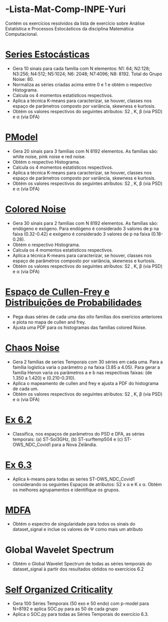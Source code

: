 # -Lista-Mat-Comp-INPE-Yuri
Contém os exercícios resolvidos da lista de exercício sobre Análise Estatística e Processos Estocásticos da disciplina Matemática Computacional.

<h1><a href="https://github.com/YuriDomaradzki/-Lista-Mat-Comp-INPE-Yuri/tree/master/Sinais%20Estocasticos">Series Estocásticas</a></h1>
  <ul>
    <li>Gera 10 sinais para cada família com N elementos: 
    N1: 64; N2:128; N3:256; N4:512; N5:1024; N6: 2048; N7:4096; N8: 8192. Total do Grupo Noise: 80.</li>
    <li>Normaliza as séries criadas acima entre 0 e 1 e obtém o respectivo Histograma. </li>
    <li>Calcula os 4 momentos estatísticos respectivos.</li>
    <li>Aplica a técnica K-means para caracterizar, se houver, classes nos espaço de parâmetros composto por variância, skewness e kurtosis. </li>
    <li>Obtém os valores
respectivos do seguintes atributos: S2 , K, β (via PSD) e α (via DFA)</li>
  </ul>

<h1><a href="https://github.com/YuriDomaradzki/-Lista-Mat-Comp-INPE-Yuri/tree/master/Pmodel">PModel</a></h1>
  <ul>
    <li>Gera 20 sinais para 3 famílias com N 8192 elementos. As famílias são: white noise, pink noise e red noise. </li>
    <li>Obtém o respectivo Histograma. </li>
    <li>Calcula os 4 momentos estatísticos respectivos.</li>
    <li>Aplica a técnica K-means para caracterizar, se houver, classes nos espaço de parâmetros composto por variância, skewness e kurtosis. </li>
    <li>Obtém os valores
respectivos do seguintes atributos: S2 , K, β (via PSD) e α (via DFA)</li>
  </ul>

<h1><a href="https://github.com/YuriDomaradzki/-Lista-Mat-Comp-INPE-Yuri/tree/master/Colored%20Noise">Colored Noise</a></h1>
  <ul>
    <li>Gera 30 sinais para 2 famílias com N 8192 elementos. As famílias são: endógeno e exógeno. Para endógeno é considerado 3 valores de p na faixa (0.32-0.42) e exógeno é considerado 3 valores de p na faixa (0.18-0.28). </li>
    <li>Obtém o respectivo Histograma. </li>
    <li>Calcula os 4 momentos estatísticos respectivos.</li>
    <li>Aplica a técnica K-means para caracterizar, se houver, classes nos espaço de parâmetros composto por variância, skewness e kurtosis. </li>
    <li>Obtém os valores
respectivos do seguintes atributos: S2 , K, β (via PSD) e α (via DFA)</li>
  </ul>

<h1><a href="https://github.com/YuriDomaradzki/-Lista-Mat-Comp-INPE-Yuri/tree/master/Cullen_frey"> Espaço de Cullen-Frey e Distribuições de Probabilidades </a></h1>
  <ul>
    <li>Pega duas séries de cada uma das oito famílias dos exerícios anteriores e plota no mapa de cullen and frey. </li>
    <li>Ajusta uma PDF para os histogramas das famílias colored Noise.</li>
  </ul>
  
  <h1><a href="https://github.com/YuriDomaradzki/-Lista-Mat-Comp-INPE-Yuri/tree/master/MapHenonLogistico"> Chaos Noise </a></h1>
  <ul>
    <li> Gera 2 famílias de series Temporais com 30 séries em cada uma. Para a família logística varia o parâmetro ρ na faixa
(3.85 a 4.05). Para gerar a família Henon varia os parâmetros a e b nas respectivas faixas: (de 1.350 a 1.420) e (0.210-0.310). </li>
    <li> Aplica o mapeamento de cullen and frey e ajusta a PDF do histograma de cada um.</li>
    <li>Obtém os valores
respectivos do seguintes atributos: S2 , K, β (via PSD) e α (via DFA)</li>
  </ul>
  
  <h1><a href="https://github.com/YuriDomaradzki/-Lista-Mat-Comp-INPE-Yuri/tree/master/Ex%206.2"> Ex 6.2 </a></h1>
  <ul>
    <li>Classifica, nos espaços de parâmetros do PSD e DFA, as séries temporais: (a) ST-Sol3GHz, (b) ST-surftemp504 e (c) ST-OWS_NDC_Covid1 para a Nova Zelãndia.  </li>
  </ul>

  <h1><a href="https://github.com/YuriDomaradzki/-Lista-Mat-Comp-INPE-Yuri/tree/master/Ex%206.3"> Ex 6.3 </a></h1>
  <ul>
    <li> Aplica k-means para todas as series ST-OWS_NDC_Covid1 considerando os seguintes
Espaços de atributos: S2 x α e K x α. Obtém os melhores agrupamentos e identifique os grupos. </li>
  </ul>
  
  <h1><a href="https://github.com/YuriDomaradzki/-Lista-Mat-Comp-INPE-Yuri/tree/master/MDFA"> MDFA </a></h1>
  <ul>
    <li>Obtém o espectro de singularidade para todos os sinais do dataset_signal e inclue os valores
 de Ψ como mais um atributo </li>
  </ul>

  <h1>Global Wavelet Spectrum</h1>
  <ul>
    <li>Obtém o Global Wavelet Spectrum de todas as séries temporais do dataset_signal à partir dos resultados obtidos no exercícios 6.2</li>
  </ul>
  
  <h1><a href="https://github.com/YuriDomaradzki/-Lista-Mat-Comp-INPE-Yuri/tree/master/SOC"> Self Organized Criticality </a></h1>
  <ul>
    <li> Gera 100 Séries Temporais (50 exo e 50 endo) com p-model para N=8192  e aplica SOC.py para as 50 de cada grupo</li>
    <li> Aplica o SOC.py para todas as Séries Temporais do exercício 6.3. </li>
  </ul>
